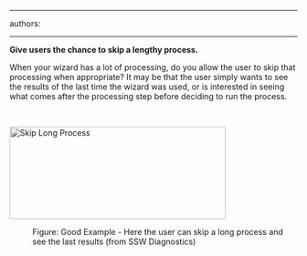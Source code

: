 

---
authors:

---




<span class='intro'> <p><strong>Give users the chance to skip a lengthy process.</strong></p>
<p>When your wizard has a lot of processing, do you allow the user to skip that processing when appropriate? It may be that the user simply wants to see the results of the last time the wizard was used, or is interested in seeing what comes after the processing step before deciding to run the process.</p> </span>

​<dl class="goodImage"><dt><img alt="Skip Long Process" src="http&#58;//www.ssw.com.au/ssw/Standards/Rules/Images/SkipLongProcess.gif" width="378" height="162" /></dt>
<dd>Figure&#58; Good Example - Here the user can skip a long process and see the last results (from SSW Diagnostics)</dd></dl>



